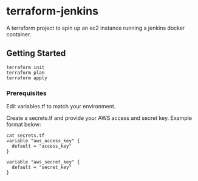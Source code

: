 # terraform-jenkins

A terraform project to spin up an ec2 instance running a jenkins docker container.

## Getting Started

```
terraform init
terraform plan
terraform apply
```

### Prerequisites

Edit variables.tf to match your environment.

Create a secrets.tf and provide your AWS access and secret key. Example format below:
```
cat secrets.tf
variable "aws_access_key" {
  default = "access_key"
}

variable "aws_secret_key" {
  default = "secret_key"
}
```
